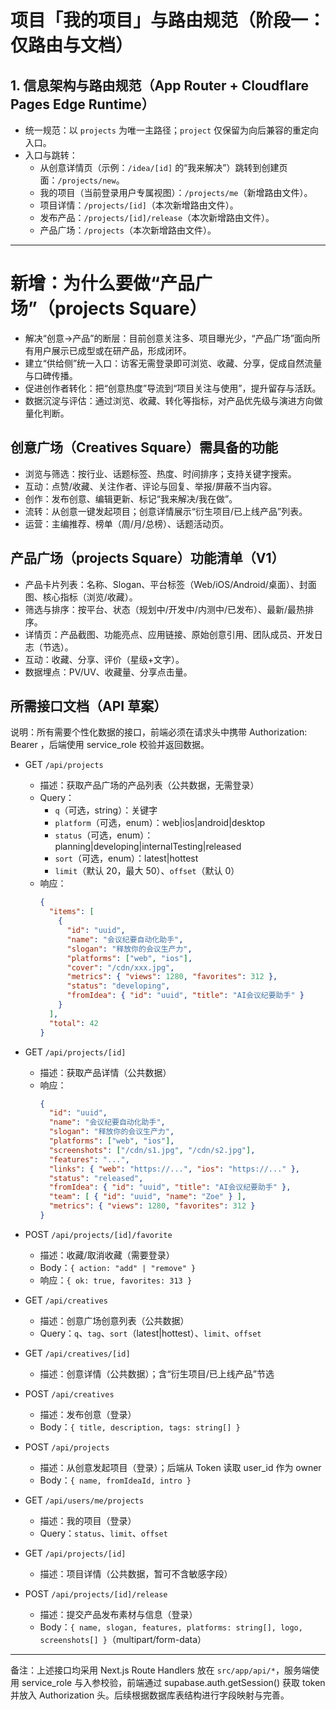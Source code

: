 # 项目「我的项目」与路由规范（阶段一：仅路由与文档）

## 1. 信息架构与路由规范（App Router + Cloudflare Pages Edge Runtime）

- 统一规范：以 `projects` 为唯一主路径；`project` 仅保留为向后兼容的重定向入口。
- 入口与跳转：
  - 从创意详情页（示例：`/idea/[id]` 的“我来解决”）跳转到创建页面：`/projects/new`。
  - 我的项目（当前登录用户专属视图）：`/projects/me`（新增路由文件）。
  - 项目详情：`/projects/[id]`（本次新增路由文件）。
  - 发布产品：`/projects/[id]/release`（本次新增路由文件）。
  - 产品广场：`/projects`（本次新增路由文件）。

---

# 新增：为什么要做“产品广场”（projects Square）

- 解决“创意→产品”的断层：目前创意关注多、项目曝光少，“产品广场”面向所有用户展示已成型或在研产品，形成闭环。 
- 建立“供给侧”统一入口：访客无需登录即可浏览、收藏、分享，促成自然流量与口碑传播。 
- 促进创作者转化：把“创意热度”导流到“项目关注与使用”，提升留存与活跃。 
- 数据沉淀与评估：通过浏览、收藏、转化等指标，对产品优先级与演进方向做量化判断。 

## 创意广场（Creatives Square）需具备的功能

- 浏览与筛选：按行业、话题标签、热度、时间排序；支持关键字搜索。
- 互动：点赞/收藏、关注作者、评论与回复、举报/屏蔽不当内容。
- 创作：发布创意、编辑更新、标记“我来解决/我在做”。
- 流转：从创意一键发起项目；创意详情展示“衍生项目/已上线产品”列表。
- 运营：主编推荐、榜单（周/月/总榜）、话题活动页。

## 产品广场（projects Square）功能清单（V1）

- 产品卡片列表：名称、Slogan、平台标签（Web/iOS/Android/桌面）、封面图、核心指标（浏览/收藏）。
- 筛选与排序：按平台、状态（规划中/开发中/内测中/已发布）、最新/最热排序。
- 详情页：产品截图、功能亮点、应用链接、原始创意引用、团队成员、开发日志（节选）。
- 互动：收藏、分享、评价（星级+文字）。
- 数据埋点：PV/UV、收藏量、分享点击量。

## 所需接口文档（API 草案）

说明：所有需要个性化数据的接口，前端必须在请求头中携带 Authorization: Bearer <token>，后端使用 service_role 校验并返回数据。

- GET `/api/projects`
  - 描述：获取产品广场的产品列表（公共数据，无需登录）
  - Query：
    - `q`（可选，string）：关键字
    - `platform`（可选，enum）：web|ios|android|desktop
    - `status`（可选，enum）：planning|developing|internalTesting|released
    - `sort`（可选，enum）：latest|hottest
    - `limit`（默认 20，最大 50）、`offset`（默认 0）
  - 响应：
    ```json
    {
      "items": [
        {
          "id": "uuid",
          "name": "会议纪要自动化助手",
          "slogan": "释放你的会议生产力",
          "platforms": ["web", "ios"],
          "cover": "/cdn/xxx.jpg",
          "metrics": { "views": 1280, "favorites": 312 },
          "status": "developing",
          "fromIdea": { "id": "uuid", "title": "AI会议纪要助手" }
        }
      ],
      "total": 42
    }
    ```

- GET `/api/projects/[id]`
  - 描述：获取产品详情（公共数据）
  - 响应：
    ```json
    {
      "id": "uuid",
      "name": "会议纪要自动化助手",
      "slogan": "释放你的会议生产力",
      "platforms": ["web", "ios"],
      "screenshots": ["/cdn/s1.jpg", "/cdn/s2.jpg"],
      "features": "...",
      "links": { "web": "https://...", "ios": "https://..." },
      "status": "released",
      "fromIdea": { "id": "uuid", "title": "AI会议纪要助手" },
      "team": [ { "id": "uuid", "name": "Zoe" } ],
      "metrics": { "views": 1280, "favorites": 312 }
    }
    ```

- POST `/api/projects/[id]/favorite`
  - 描述：收藏/取消收藏（需要登录）
  - Body：`{ action: "add" | "remove" }`
  - 响应：`{ ok: true, favorites: 313 }`

- GET `/api/creatives`
  - 描述：创意广场创意列表（公共数据）
  - Query：`q`、`tag`、`sort`（latest|hottest）、`limit`、`offset`

- GET `/api/creatives/[id]`
  - 描述：创意详情（公共数据）；含“衍生项目/已上线产品”节选

- POST `/api/creatives`
  - 描述：发布创意（登录）
  - Body：`{ title, description, tags: string[] }`

- POST `/api/projects`
  - 描述：从创意发起项目（登录）；后端从 Token 读取 user_id 作为 owner
  - Body：`{ name, fromIdeaId, intro }`

- GET `/api/users/me/projects`
  - 描述：我的项目（登录）
  - Query：`status`、`limit`、`offset`

- GET `/api/projects/[id]`
  - 描述：项目详情（公共数据，暂可不含敏感字段）

- POST `/api/projects/[id]/release`
  - 描述：提交产品发布素材与信息（登录）
  - Body：`{ name, slogan, features, platforms: string[], logo, screenshots[] }`（multipart/form-data）

---

备注：上述接口均采用 Next.js Route Handlers 放在 `src/app/api/*`，服务端使用 service_role 与入参校验，前端通过 supabase.auth.getSession() 获取 token 并放入 Authorization 头。后续根据数据库表结构进行字段映射与完善。